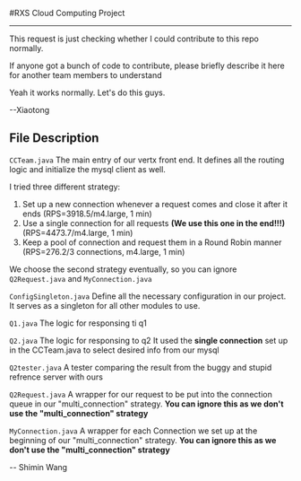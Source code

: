 #RXS Cloud Computing Project

-----------

This request is just checking whether I could contribute to this repo normally.

If anyone got a bunch of code to contribute, please briefly describe it here for another team members to understand

Yeah it works normally. Let's do this guys.

--Xiaotong


## File Description
`CCTeam.java`
The main entry of our vertx front end. 
It defines all the routing logic and initialize the mysql client as well.

I tried three different strategy:
1.    Set up a new connection whenever a request comes and close it after it ends (RPS=3918.5/m4.large, 1 min)
2.    Use a single connection for all requests **(We use this one in the end!!!)** (RPS=4473.7/m4.large, 1 min)
3.    Keep a pool of connection and request them in a Round Robin manner (RPS=276.2/3 connections, m4.large, 1 min)

We choose the second strategy eventually, so you can ignore `Q2Request.java` and `MyConnection.java`

`ConfigSingleton.java`
Define all the necessary configuration in our project.
It serves as a singleton for all other modules to use.

`Q1.java`
The logic for responsing ti q1

`Q2.java`
The logic for responsing to q2
It used the **single connection** set up in the CCTeam.java to select desired info from our mysql

`Q2tester.java`
A tester comparing the result from the buggy and stupid refrence server with ours

`Q2Request.java`
A wrapper for our request to be put into the connection queue in our "multi_connection" strategy.
**You can ignore this as we don't use the "multi_connection" strategy**

`MyConnection.java`
A wrapper for each Connection we set up at the beginning of our "multi_connection" strategy.
**You can ignore this as we don't use the "multi_connection" strategy**

--  Shimin Wang